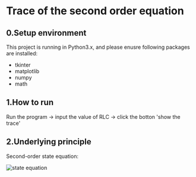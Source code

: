 Trace of the second order equation
===
0.Setup environment
---
This project is running in Python3.x, and please enusre following packages are installed:
* tkinter
* matplotlib
* numpy
* math

1.How to run
---
Run the program -> input the value of RLC -> click the botton 'show the trace'

2.Underlying principle
---
Second-order state equation:

![state equation]()
